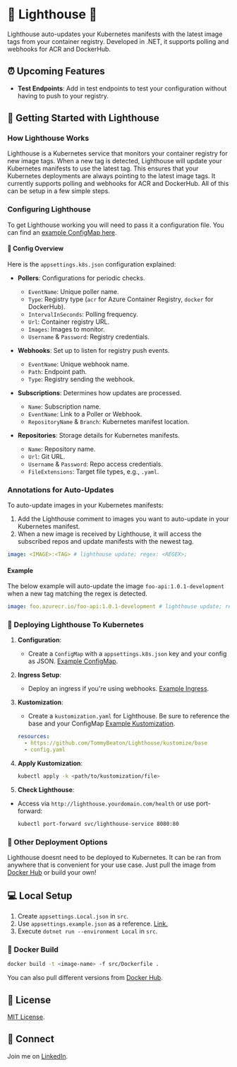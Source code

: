 # 🌟 Lighthouse 🌟

Lighthouse auto-updates your Kubernetes manifests with the latest image tags from your container registry. Developed in .NET, it supports polling and webhooks for ACR and DockerHub.

## ⏰ Upcoming Features

- **Test Endpoints**: Add in test endpoints to test your configuration without having to push to your registry.

## 🚏 Getting Started with Lighthouse

### How Lighthouse Works
Lighthouse is a Kubernetes service that monitors your container registry for new image tags.
When a new tag is detected, Lighthouse will update your Kubernetes manifests to use the latest tag.
This ensures that your Kubernetes deployments are always pointing to the latest image tags.
It currently supports polling and webhooks for ACR and DockerHub. All of this can be setup in a few simple steps.

### Configuring Lighthouse
To get Lighthouse working you will need to pass it a configuration file. You can find an [example ConfigMap here](https://github.com/TommyBeaton/Lighthouse/blob/main/kustomize/example/config.yaml).
#### 📝 Config Overview

Here is the `appsettings.k8s.json` configuration explained:

- **Pollers**: Configurations for periodic checks.
    - `EventName`: Unique poller name.
    - `Type`: Registry type (`acr` for Azure Container Registry, `docker` for DockerHub).
    - `IntervalInSeconds`: Polling frequency.
    - `Url`: Container registry URL.
    - `Images`: Images to monitor.
    - `Username` & `Password`: Registry credentials.

- **Webhooks**: Set up to listen for registry push events.
    - `EventName`: Unique webhook name.
    - `Path`: Endpoint path.
    - `Type`: Registry sending the webhook.

- **Subscriptions**: Determines how updates are processed.
    - `Name`: Subscription name.
    - `EventName`: Link to a Poller or Webhook.
    - `RepositoryName` & `Branch`: Kubernetes manifest location.

- **Repositories**: Storage details for Kubernetes manifests.
    - `Name`: Repository name.
    - `Url`: Git URL.
    - `Username` & `Password`: Repo access credentials.
    - `FileExtensions`: Target file types, e.g., `.yaml`.


### Annotations for Auto-Updates

To auto-update images in your Kubernetes manifests:
1. Add the Lighthouse comment to images you want to auto-update in your Kubernetes manifest.
2. When a new image is received by Lighthouse, it will access the subscribed repos and update manifests with the newest tag.
```yaml
image: <IMAGE>:<TAG> # lighthouse update; regex: <REGEX>;
```

#### Example
The below example will auto-update the image `foo-api:1.0.1-development` when a new tag matching the regex is detected.

```yaml
image: foo.azurecr.io/foo-api:1.0.1-development # lighthouse update; regex: .*dev*.;
```

### 🚀 Deploying Lighthouse To Kubernetes

1. **Configuration**:
    - Create a `ConfigMap` with a `appsettings.k8s.json` key and your config as JSON. [Example ConfigMap](https://github.com/TommyBeaton/Lighthouse/blob/main/kustomize/example/config.yaml).

2. **Ingress Setup**:
    - Deploy an ingress if you're using webhooks. [Example Ingress](https://github.com/TommyBeaton/Lighthouse/blob/main/kustomize/example/ingress.yaml).

3. **Kustomization**:
    - Create a `kustomization.yaml` for Lighthouse. Be sure to reference the base and your ConfigMap  [Example Kustomization](https://github.com/TommyBeaton/Lighthouse/blob/main/kustomize/example/kustomization.yaml).
    ```yaml
    resources:
      - https://github.com/TommyBeaton/Lighthouse/kustomize/base
      - config.yaml
    ```

4. **Apply Kustomization**:
    ```bash
    kubectl apply -k <path/to/kustomization/file>
    ```

5. **Check Lighthouse**:
- Access via `http://lighthouse.yourdomain.com/health` or use port-forward:
    ```bash
    kubectl port-forward svc/lighthouse-service 8080:80 
    ```
### 🚀 Other Deployment Options
Lighthouse doesnt need to be deployed to Kubernetes. It can be ran from anywhere that is convenient for your use case. Just pull the image from [Docker Hub](https://hub.docker.com/r/tommybeaton/lighthouse) or build your own!

## 💻 Local Setup

1. Create `appsettings.Local.json` in `src`.
2. Use `appsettings.example.json` as a reference. [Link.](https://github.com/TommyBeaton/Lighthouse/blob/main/src/appsettings.example.json)
3. Execute `dotnet run --environment Local` in `src`.

### 🐳 Docker Build

```bash
docker build -t <image-name> -f src/Dockerfile .
```
You can also pull different versions from [Docker Hub](https://hub.docker.com/r/tommybeaton/lighthouse).

## 📜 License

[MIT License](https://choosealicense.com/licenses/mit/).

## 🤝 Connect

Join me on [LinkedIn](https://www.linkedin.com/in/tommy-beaton/).
